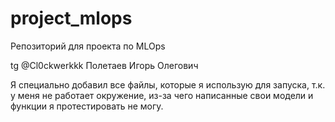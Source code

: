 # project_mlops
Репозиторий для проекта по MLOps

tg @Cl0ckwerkkk
Полетаев Игорь Олегович

Я специально добавил все файлы, которые я использую для запуска, т.к. у меня не работает окружение, из-за чего
написанные свои модели и функции я протестировать не могу. 
